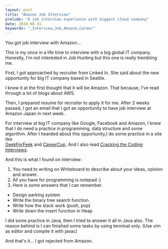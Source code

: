 ```yaml
---
layout: post
title: "Amazon Job Interview"
prelude: "A job interview experience with biggest cloud company"
date: 2016-08-31
keywords: ",Interview,Job,Amazon,Career"
---
```


You got job interview with Amazon...

This is my once in a life time to interview with a big global IT company.
Honestly, I'm not interested in Job Hunting but this one is really trembling me.

First, I got approached by recruiter from Linked In.
She said about the new opportunity for big IT company based in Seattle.

I know it at the first thought that it will be Amazon.
That because, I've read through a lot of blogs about AWS.

Then, I prepared resume for recruiter to apply it for me.
After 2 weeks passed, I got an email that I got an opportunity to have job interview at Amazon Japan in next week.

For interview at big IT company like Google, Facebook and Amazon,
I knew that I do need a practice in programming, data structure and some algorithm.
After I hearded about this opportunity,I do some practice in a site like  
[GeekForFeek](http://www.geeksforgeeks.org/) and [CareerCup](https://www.careercup.com/).
And I also read [Cracking the Coding Interviews](https://www.amazon.com/Cracking-Coding-Interview-Programming-Questions/dp/0984782850).

And this is what I found on interview:

1. You need to writing on Whiteboard to describe about your ideas, opinion and answer.
2. All you have for programming is notepad :)
3. Here is some answers that I can remember.
 - Design parking system
 - Write the binary tree search function.
 - Write how the stack work (push, pop)
 - Write down the insert function in Heap

I did some practice in Java, then I tried to answer it all in Java also.
The reason behind is I can finished some tasks by using terminal only.
(Use vim as editor and compile it with javac)

And that's it... I got rejected from Amazon.
